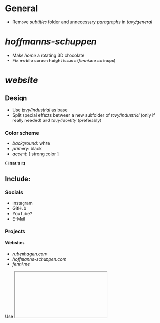 # General

- Remove *subtitles* folder and unnecessary *paragraphs* in *tavy/general*

# *hoffmanns-schuppen*

- Make *home* a rotating 3D chocolate
- Fix mobile screen height issues (*fenni.me* as inspo)

# *website*

## Design

- Use *tavy/industrial* as base
- Split special effects between a new subfolder of *tavy/industrial* (only if really needed) and *tavy/identity* (preferably)

### Color scheme

- *background*: white
- *primary*: black
- *accent*: [ strong color ]

**(That's it)**

## Include:

### Socials

- Instagram
- GitHub
- YouTube?
- E-Mail

### Projects

#### Websites

- *rubenhagen.com*
- *hoffmanns-schuppen.com*
- *fenni.me*

Use <iframe> for every website project

#### Apps

- Presenter
- Counter
- Outfyx (with CTA)

#### Political activities

- JuPa
- Volt
- Hoffmann's Schuppen/SR

#### Other

##### Tavy Design System

- Key wisdom
- Tavy Industrial (with components)
- Tavy Icons

##### Graphic Design

- Presentation Master 2 marketing campaign
- Hoffmann's Schuppen marketing campaign
- JuPa marketing campaign (sticker + election posters)